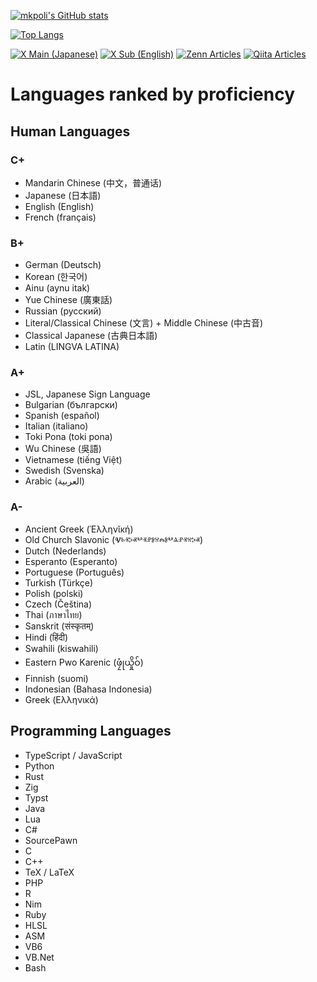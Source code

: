 <!--
**mkpoli/mkpoli** is a ✨ _special_ ✨ repository because its `README.md` (this file) appears on your GitHub profile.

Here are some ideas to get you started:

- 🔭 I’m currently working on ...
- 🌱 I’m currently learning ...
- 👯 I’m looking to collaborate on ...
- 🤔 I’m looking for help with ...
- 💬 Ask me about ...
- 📫 How to reach me: ...
- 😄 Pronouns: ...
- ⚡ Fun fact: ...
-->


[![mkpoli's GitHub stats](https://github-readme-stats.vercel.app/api?username=mkpoli&count_private=true&show_icons=true&theme=dracula)](https://github.com/anuraghazra/github-readme-stats)

[![Top Langs](https://github-readme-stats.vercel.app/api/top-langs/?username=mkpoli&theme=dracula&langs_count=10&layout=compact)](https://github.com/anuraghazra/github-readme-stats)

[![X Main (Japanese)](https://img.shields.io/badge/@mkpoli-000000?style=flat&logo=x&logoColor=white)](https://twitter.com/mkpoli)
[![X Sub (English)](https://img.shields.io/badge/@mkpoli__-000000?style=flat&logo=x&logoColor=white)](https://twitter.com/mkpoli_)
[![Zenn Articles](https://badgen.org/img/zenn/mkpoli/articles?style=flat)](https://zenn.dev/mkpoli)
[![Qiita Articles](https://badgen.org/img/qiita/mkpoli/articles?style=flat)](https://qiita.com/mkpoli)

# Languages ranked by proficiency

## Human Languages

### C+
* Mandarin Chinese (中文，普通话)
* Japanese (日本語)
* English (English)
* French (français)

### B+
* German (Deutsch)
* Korean (한국어)
* Ainu (aynu itak)
* Yue Chinese (廣東話)
* Russian (русский)
* Literal/Classical Chinese (文言) + Middle Chinese (中古音)
* Classical Japanese (古典日本語)
* Latin (LINGVA LATINA)

### A+
* JSL, Japanese Sign Language
* Bulgarian (български)
* Spanish (español)
* Italian (italiano)
* Toki Pona (toki pona)
* Wu Chinese (吳語)
* Vietnamese (tiếng Việt)
* Swedish (Svenska)
* Arabic (العربية)

### A-
* Ancient Greek (Ἑλληνῐκή)
* Old Church Slavonic (Ⱌⱃⱐⰽⱏⰲⱐⱀⱁⱄⰾⱁⰲⱑⱀⱐⱄⰽⱏ)
* Dutch (Nederlands)
* Esperanto (Esperanto)
* Portuguese (Português)
* Turkish (Türkçe)
* Polish (polski)
* Czech (Čeština)
* Thai (ภาษาไทย)
* Sanskrit (संस्कृतम्)
* Hindi (हिंदी)
* Swahili (kiswahili)
* Eastern Pwo Karenic (ဖၠုံယှိုဝ်)
* Finnish (suomi)
* Indonesian (Bahasa Indonesia)
* Greek (Ελληνικά)

## Programming Languages

* TypeScript / JavaScript
* Python
* Rust
* Zig
* Typst
* Java
* Lua
* C#
* SourcePawn
* C
* C++
* TeX / LaTeX
* PHP
* R
* Nim
* Ruby
* HLSL
* ASM
* VB6
* VB.Net
* Bash
